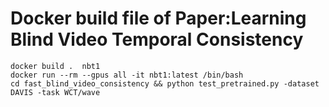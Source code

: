 # Docker build file of Paper:Learning Blind Video Temporal Consistency

```
docker build .  nbt1
docker run --rm --gpus all -it nbt1:latest /bin/bash
cd fast_blind_video_consistency && python test_pretrained.py -dataset DAVIS -task WCT/wave
```
